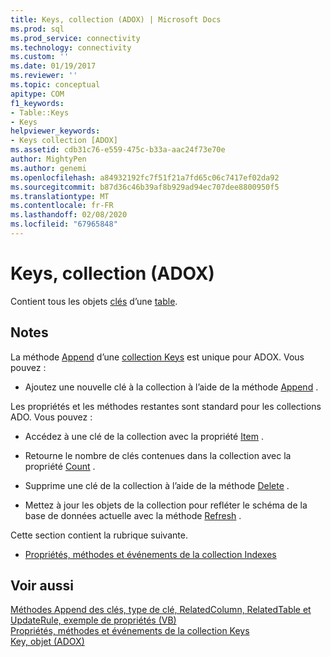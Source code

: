 ```yaml
---
title: Keys, collection (ADOX) | Microsoft Docs
ms.prod: sql
ms.prod_service: connectivity
ms.technology: connectivity
ms.custom: ''
ms.date: 01/19/2017
ms.reviewer: ''
ms.topic: conceptual
apitype: COM
f1_keywords:
- Table::Keys
- Keys
helpviewer_keywords:
- Keys collection [ADOX]
ms.assetid: cdb31c76-e559-475c-b33a-aac24f73e70e
author: MightyPen
ms.author: genemi
ms.openlocfilehash: a84932192fc7f51f21a7fd65c06c7417ef02da92
ms.sourcegitcommit: b87d36c46b39af8b929ad94ec707dee8800950f5
ms.translationtype: MT
ms.contentlocale: fr-FR
ms.lasthandoff: 02/08/2020
ms.locfileid: "67965848"
---
```

# <a name="keys-collection-adox"></a>Keys, collection (ADOX)
Contient tous les objets [clés](../../../ado/reference/adox-api/key-object-adox.md) d’une [table](../../../ado/reference/adox-api/table-object-adox.md).  
  
## <a name="remarks"></a>Notes  
 La méthode [Append](../../../ado/reference/adox-api/append-method-adox-keys.md) d’une [collection Keys](../../../ado/reference/adox-api/keys-collection-adox.md) est unique pour ADOX. Vous pouvez :  
  
-   Ajoutez une nouvelle clé à la collection à l’aide de la méthode [Append](../../../ado/reference/adox-api/append-method-adox-keys.md) .  
  
 Les propriétés et les méthodes restantes sont standard pour les collections ADO. Vous pouvez :  
  
-   Accédez à une clé de la collection avec la propriété [Item](../../../ado/reference/ado-api/item-property-ado.md) .  
  
-   Retourne le nombre de clés contenues dans la collection avec la propriété [Count](../../../ado/reference/ado-api/count-property-ado.md) .  
  
-   Supprime une clé de la collection à l’aide de la méthode [Delete](../../../ado/reference/adox-api/delete-method-adox-collections.md) .  
  
-   Mettez à jour les objets de la collection pour refléter le schéma de la base de données actuelle avec la méthode [Refresh](../../../ado/reference/ado-api/refresh-method-ado.md) .  
  
 Cette section contient la rubrique suivante.  
  
-   [Propriétés, méthodes et événements de la collection Indexes](../../../ado/reference/adox-api/indexes-collection-properties-methods-and-events.md)  
  
## <a name="see-also"></a>Voir aussi  
 [Méthodes Append des clés, type de clé, RelatedColumn, RelatedTable et UpdateRule, exemple de propriétés (VB)](../../../ado/reference/adox-api/keys-append-method-key-type-relatedcolumn-relatedtable-example-vb.md)   
 [Propriétés, méthodes et événements de la collection Keys](../../../ado/reference/adox-api/keys-collection-properties-methods-and-events.md)   
 [Key, objet (ADOX)](../../../ado/reference/adox-api/key-object-adox.md)
